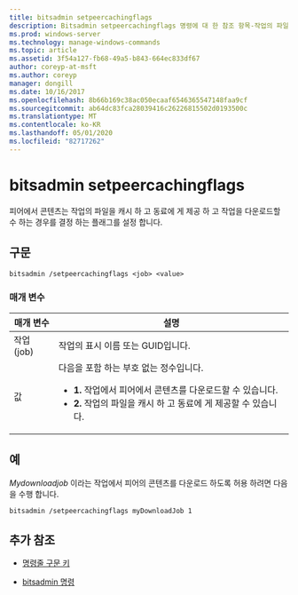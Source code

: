 ```yaml
---
title: bitsadmin setpeercachingflags
description: Bitsadmin setpeercachingflags 명령에 대 한 참조 항목-작업의 파일을 캐시 하 고 동료에 게 제공할 수 있는지 여부와 작업에서 피어에서 콘텐츠를 다운로드할 수 있는지 여부를 결정 하는 플래그를 설정 합니다.
ms.prod: windows-server
ms.technology: manage-windows-commands
ms.topic: article
ms.assetid: 3f54a127-fb68-49a5-b843-664ec833df67
author: coreyp-at-msft
ms.author: coreyp
manager: dongill
ms.date: 10/16/2017
ms.openlocfilehash: 8b66b169c38ac050ecaaf6546365547148faa9cf
ms.sourcegitcommit: ab64dc83fca28039416c26226815502d0193500c
ms.translationtype: MT
ms.contentlocale: ko-KR
ms.lasthandoff: 05/01/2020
ms.locfileid: "82717262"
---
```

# <a name="bitsadmin-setpeercachingflags"></a>bitsadmin setpeercachingflags

피어에서 콘텐츠는 작업의 파일을 캐시 하 고 동료에 게 제공 하 고 작업을 다운로드할 수 하는 경우를 결정 하는 플래그를 설정 합니다.

## <a name="syntax"></a>구문

```
bitsadmin /setpeercachingflags <job> <value>
```

### <a name="parameters"></a>매개 변수

| 매개 변수 | 설명 |
| --------- | ----------- |
| 작업(job) | 작업의 표시 이름 또는 GUID입니다. |
| 값 | 다음을 포함 하는 부호 없는 정수입니다.<ul><li>**1.** 작업에서 피어에서 콘텐츠를 다운로드할 수 있습니다.</li><li>**2.** 작업의 파일을 캐시 하 고 동료에 게 제공할 수 있습니다.</li></ul> |

## <a name="examples"></a>예

*Mydownloadjob* 이라는 작업에서 피어의 콘텐츠를 다운로드 하도록 허용 하려면 다음을 수행 합니다.

```
bitsadmin /setpeercachingflags myDownloadJob 1
```

## <a name="additional-references"></a>추가 참조

- [명령줄 구문 키](command-line-syntax-key.md)

- [bitsadmin 명령](bitsadmin.md)
